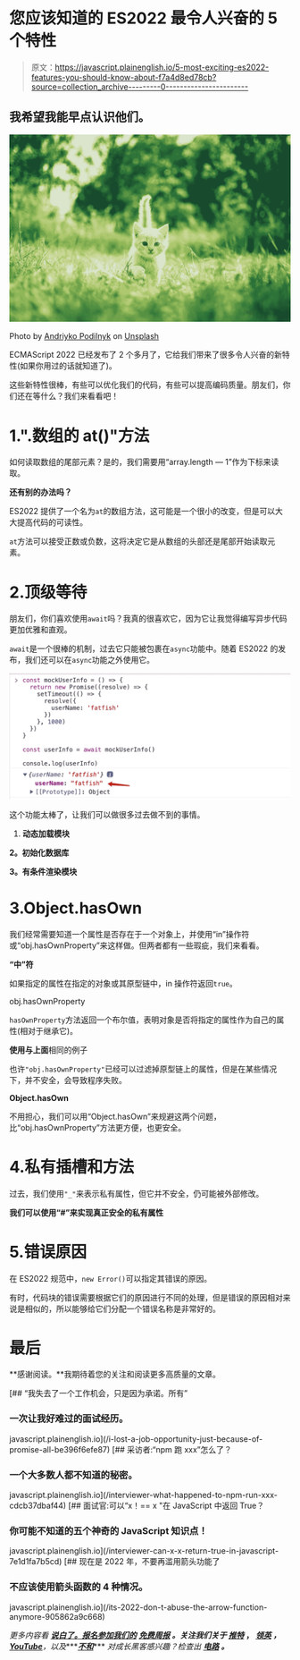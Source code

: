 # 您应该知道的 ES2022 最令人兴奋的 5 个特性

> 原文：<https://javascript.plainenglish.io/5-most-exciting-es2022-features-you-should-know-about-f7a4d8ed78cb?source=collection_archive---------0----------------------->

## 我希望我能早点认识他们。

![](img/0341bad6091577fc7881945b16f3bea7.png)

Photo by [Andriyko Podilnyk](https://unsplash.com/@andriyko?utm_source=medium&utm_medium=referral) on [Unsplash](https://unsplash.com?utm_source=medium&utm_medium=referral)

ECMAScript 2022 已经发布了 2 个多月了，它给我们带来了很多令人兴奋的新特性(如果你用过的话就知道了)。

这些新特性很棒，有些可以优化我们的代码，有些可以提高编码质量。朋友们，你们还在等什么？我们来看看吧！

# 1.".数组的 at()"方法

如何读取数组的尾部元素？是的，我们需要用“array.length — 1”作为下标来读取。

**还有别的办法吗？**

ES2022 提供了一个名为`at`的数组方法，这可能是一个很小的改变，但是可以大大提高代码的可读性。

`at`方法可以接受正数或负数，这将决定它是从数组的头部还是尾部开始读取元素。

# 2.顶级等待

朋友们，你们喜欢使用`await`吗？我真的很喜欢它，因为它让我觉得编写异步代码更加优雅和直观。

`await`是一个很棒的机制，过去它只能被包裹在`async`功能中。随着 ES2022 的发布，我们还可以在`async`功能之外使用它。

![](img/de050bad60dc116ce33911eb839d4a26.png)

这个功能太棒了，让我们可以做很多过去做不到的事情。

1.  **动态加载模块**

**2。初始化数据库**

**3。有条件渲染模块**

# 3.Object.hasOwn

我们经常需要知道一个属性是否存在于一个对象上，并使用“in”操作符或“obj.hasOwnProperty”来这样做。但两者都有一些瑕疵，我们来看看。

**“中”符**

如果指定的属性在指定的对象或其原型链中，in 操作符返回`true`。

obj.hasOwnProperty

`hasOwnProperty`方法返回一个布尔值，表明对象是否将指定的属性作为自己的属性(相对于继承它)。

**使用与上面**相同的例子

也许`"obj.hasOwnProperty"`已经可以过滤掉原型链上的属性，但是在某些情况下，并不安全，会导致程序失败。

**Object.hasOwn**

不用担心，我们可以用“Object.hasOwn”来规避这两个问题，比“obj.hasOwnProperty”方法更方便，也更安全。

# 4.私有插槽和方法

过去，我们使用`"_"`来表示私有属性，但它并不安全，仍可能被外部修改。

**我们可以使用“#”来实现真正安全的私有属性**

# 5.错误原因

在 ES2022 规范中，`new Error()`可以指定其错误的原因。

有时，代码块的错误需要根据它们的原因进行不同的处理，但是错误的原因相对来说是相似的，所以能够给它们分配一个错误名称是非常好的。

# 最后

**感谢阅读。**我期待着您的关注和阅读更多高质量的文章。

[](/i-lost-a-job-opportunity-just-because-of-promise-all-be396f6efe87) [## “我失去了一个工作机会，只是因为承诺。所有”

### 一次让我好难过的面试经历。

javascript.plainenglish.io](/i-lost-a-job-opportunity-just-because-of-promise-all-be396f6efe87) [](/interviewer-what-happened-to-npm-run-xxx-cdcb37dbaf44) [## 采访者:“npm 跑 xxx”怎么了？

### 一个大多数人都不知道的秘密。

javascript.plainenglish.io](/interviewer-what-happened-to-npm-run-xxx-cdcb37dbaf44) [](/interviewer-can-x-x-return-true-in-javascript-7e1d1fa7b5cd) [## 面试官:可以“x！== x "在 JavaScript 中返回 True？

### 你可能不知道的五个神奇的 JavaScript 知识点！

javascript.plainenglish.io](/interviewer-can-x-x-return-true-in-javascript-7e1d1fa7b5cd) [](/its-2022-don-t-abuse-the-arrow-function-anymore-905862a9c668) [## 现在是 2022 年，不要再滥用箭头功能了

### 不应该使用箭头函数的 4 种情况。

javascript.plainenglish.io](/its-2022-don-t-abuse-the-arrow-function-anymore-905862a9c668) 

*更多内容看* [***说白了。报名参加我们的***](https://plainenglish.io/) **[***免费周报***](http://newsletter.plainenglish.io/) *。关注我们关于* [***推特***](https://twitter.com/inPlainEngHQ) ， [***领英***](https://www.linkedin.com/company/inplainenglish/) ***，***[***YouTube***](https://www.youtube.com/channel/UCtipWUghju290NWcn8jhyAw)***，以及****[***不和***](https://discord.gg/GtDtUAvyhW)*** *对成长黑客感兴趣？检查出* [***电路***](https://circuit.ooo/) ***。***